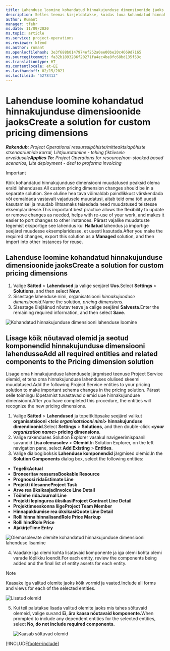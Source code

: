 ```yaml
---
title: Lahenduse loomine kohandatud hinnakujunduse dimensioonide jaoks
description: Selles teemas kirjeldatakse, kuidas luua kohandatud hinnakujunduse jaoks lahendusi.
author: Rumant
manager: tfehr
ms.date: 11/09/2020
ms.topic: article
ms.service: project-operations
ms.reviewer: kfend
ms.author: rumant
ms.openlocfilehash: 3e3f688b0147974ef252a0ee00be20c4669d7165
ms.sourcegitcommit: fa32b1893286f20271fa4ec4be8fc68bd135f53c
ms.translationtype: HT
ms.contentlocale: et-EE
ms.lasthandoff: 02/15/2021
ms.locfileid: "5278413"
---
```

# <a name="create-a-solution-for-custom-pricing-dimensions"></a><span data-ttu-id="500b3-103">Lahenduse loomine kohandatud hinnakujunduse dimensioonide jaoks</span><span class="sxs-lookup"><span data-stu-id="500b3-103">Create a solution for custom pricing dimensions</span></span>

 <span data-ttu-id="500b3-104">_**Rakendub:** Project Operationsi ressurssipõhiste/mitteaktsiapõhiste stsenaariumide korral,  Lihtjuurutamine - tehing fiktiivsele arveldusele_</span><span class="sxs-lookup"><span data-stu-id="500b3-104">_**Applies To:** Project Operations for resource/non-stocked based scenarios, Lite deployment - deal to proforma invoicing_</span></span> 

>[!IMPORTANT]
><span data-ttu-id="500b3-105">Kõik kohandatud hinnakujunduse dimensiooni muudatused peaksid olema eraldi lahenduses.</span><span class="sxs-lookup"><span data-stu-id="500b3-105">All custom pricing dimension changes should be in a separate solution.</span></span> <span data-ttu-id="500b3-106">See oluline hea tava võimaldab paindlikkust värskendada või eemaldada vastavalt vajadusele muudatusi, aitab teid oma töö uuesti kasutamisel ja muudab lihtsamaks teisedada need muudatused teistesse eksemplaridesse.</span><span class="sxs-lookup"><span data-stu-id="500b3-106">This important best practice allows the flexibility to update or remove changes as needed, helps with re-use of your work, and makes it easier to port changes to other instances.</span></span> <span data-ttu-id="500b3-107">Pärast vajalike muudatuste tegemist eksportige see lahendus kui **Hallatud** lahendus ja importige seejärel muudesse eksemplaridesse, et uuesti kasutada.</span><span class="sxs-lookup"><span data-stu-id="500b3-107">After you make the required changes, export this solution as a **Managed** solution, and then import into other instances for reuse.</span></span>

## <a name="create-a-solution-for-custom-pricing-dimensions"></a><span data-ttu-id="500b3-108">Lahenduse loomine kohandatud hinnakujunduse dimensioonide jaoks</span><span class="sxs-lookup"><span data-stu-id="500b3-108">Create a solution for custom pricing dimensions</span></span>

1.  <span data-ttu-id="500b3-109">Valige **Sätted** > **Lahendused** ja valige seejärel **Uus**.</span><span class="sxs-lookup"><span data-stu-id="500b3-109">Select **Settings** > **Solutions**, and then select **New**.</span></span>
2.  <span data-ttu-id="500b3-110">Sisestage lahenduse nimi, organisatsiooni *<your organization name> hinnakujunduse dimensioonid*.</span><span class="sxs-lookup"><span data-stu-id="500b3-110">Name the solution, *<your organization name> pricing dimensions*.</span></span>
3. <span data-ttu-id="500b3-111">Sisestage ülejäänud nõutav teave ja calige seejärel **Salvesta**.</span><span class="sxs-lookup"><span data-stu-id="500b3-111">Enter the remaining required information, and then select **Save**.</span></span>

  ![Kohandatud hinnakujunduse dimensiooni lahenduse loomine](./media/Creation-of-custom-pricing-dimension-solution.png)
 
## <a name="add-all-required-entities-and-related-components-to-the-pricing-dimension-solution"></a><span data-ttu-id="500b3-113">Lisage kõik nõutavad olemid ja seotud komponendid hinnakujunduse dimensiooni lahendusse</span><span class="sxs-lookup"><span data-stu-id="500b3-113">Add all required entities and related components to the Pricing dimension solution</span></span>

<span data-ttu-id="500b3-114">Lisage oma hinnakujunduse lahendusele järgmised teenuse Project Service olemid, et teha oma hinnakujunduse lahenduses olulised skeemi muudatused.</span><span class="sxs-lookup"><span data-stu-id="500b3-114">Add the following Project Service entities to your pricing solution to make important schema changes in the pricing solution.</span></span> <span data-ttu-id="500b3-115">Pärast selle toimingu lõpetamist tuvastavad olemid uue hinnakujunduse dimensiooni.</span><span class="sxs-lookup"><span data-stu-id="500b3-115">After you have completed this procedure, the entities will recognize the new pricing dimensions.</span></span>

1.  <span data-ttu-id="500b3-116">Valige **Sätted** > **Lahendused** ja topeltklõpsake seejärel valikut **organisatsiooni <*teie organisatsiooni nimi*> hinnakujunduse dimendioonid**.</span><span class="sxs-lookup"><span data-stu-id="500b3-116">Select **Settings** > **Solutions**, and then double-click **<*your organization name*> pricing dimensions**.</span></span>
2.  <span data-ttu-id="500b3-117">Valige rakenduses Solution Explorer vasakul navigeerimispaanil suvandid **Lisa olemasolev** > **Olemid**.</span><span class="sxs-lookup"><span data-stu-id="500b3-117">In Solution Explorer, on the left navigation pane, select **Add Existing** > **Entities**.</span></span>
3.  <span data-ttu-id="500b3-118">Valige dialoogiboksis **Lahenduse komponendid** järgmised olemid.</span><span class="sxs-lookup"><span data-stu-id="500b3-118">In the **Solution Components** dialog box, select the following entities:</span></span>
 
   - <span data-ttu-id="500b3-119">**Tegelik**</span><span class="sxs-lookup"><span data-stu-id="500b3-119">**Actual**</span></span>
   - <span data-ttu-id="500b3-120">**Broneeritav ressurss**</span><span class="sxs-lookup"><span data-stu-id="500b3-120">**Bookable Resource**</span></span>
   - <span data-ttu-id="500b3-121">**Prognoosi rida**</span><span class="sxs-lookup"><span data-stu-id="500b3-121">**Estimate Line**</span></span>
   - <span data-ttu-id="500b3-122">**Projekti ülesanne**</span><span class="sxs-lookup"><span data-stu-id="500b3-122">**Project Task**</span></span>
   - <span data-ttu-id="500b3-123">**Arve rea üksikasjad**</span><span class="sxs-lookup"><span data-stu-id="500b3-123">**Invoice Line Detail**</span></span>
   - <span data-ttu-id="500b3-124">**Töölehe rida**</span><span class="sxs-lookup"><span data-stu-id="500b3-124">**Journal Line**</span></span>
   - <span data-ttu-id="500b3-125">**Projekti lepingurea üksikasi**</span><span class="sxs-lookup"><span data-stu-id="500b3-125">**Project Contract Line Detail**</span></span>
   - <span data-ttu-id="500b3-126">**Projektimeeskonna liige**</span><span class="sxs-lookup"><span data-stu-id="500b3-126">**Project Team Member**</span></span>
   - <span data-ttu-id="500b3-127">**Hinnapakkumise rea üksikasi**</span><span class="sxs-lookup"><span data-stu-id="500b3-127">**Quote Line Detail**</span></span>
   - <span data-ttu-id="500b3-128">**Rolli hinna hinnalisand**</span><span class="sxs-lookup"><span data-stu-id="500b3-128">**Role Price Markup**</span></span>
   - <span data-ttu-id="500b3-129">**Rolli hind**</span><span class="sxs-lookup"><span data-stu-id="500b3-129">**Role Price**</span></span>
   - <span data-ttu-id="500b3-130">**Ajakirje**</span><span class="sxs-lookup"><span data-stu-id="500b3-130">**Time Entry**</span></span>
 
   ![Olemasolevate olemite kohandatud hinnakujunduse dimensiooni lahenduse lisamine](./media/Existing-entities-to-PD-solution.png)
 
 4. <span data-ttu-id="500b3-132">Vaadake iga olemi kohta lisatavaid komponente ja iga olemi kohta olemi varade lõplikku loendit.</span><span class="sxs-lookup"><span data-stu-id="500b3-132">For each entity, review the components being added and the final list of entity assets for each entity.</span></span> 

   >[!NOTE]
   > <span data-ttu-id="500b3-133">Kaasake iga valitud olemite jaoks kõik vormid ja vaated.</span><span class="sxs-lookup"><span data-stu-id="500b3-133">Include all forms and views for each of the selected entities.</span></span>

  ![Lisatud olemid](./media/solution-component-selection.png)


5.  <span data-ttu-id="500b3-135">Kui teil palutakse lisada valitud olemite jaoks mis tahes sõltuvaid olemeid, valige suvand **Ei, ära kaasa nõutavaid komponente.**</span><span class="sxs-lookup"><span data-stu-id="500b3-135">When prompted to include any dependent entities for the selected entities, select **No, do not include required components.**</span></span>

    ![Kaasab sõltuvad olemid](./media/Do-not-include-required.png)


[!INCLUDE[footer-include](../includes/footer-banner.md)]